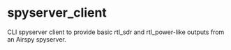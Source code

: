 # spyserver_client
CLI spyserver client to provide basic rtl_sdr and rtl_power-like outputs from an Airspy spyserver.
